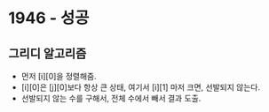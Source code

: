 # 1946 - 성공

## 그리디 알고리즘

- 먼저 [i][0]을 정렬해줌.
- [i][0]은 [j][0]보다 항상 큰 상태, 여기서 [i][1] 마저 크면, 선발되지 않는다.
- 선발되지 않는 수를 구해서, 전체 수에서 빼서 결과 도출.
